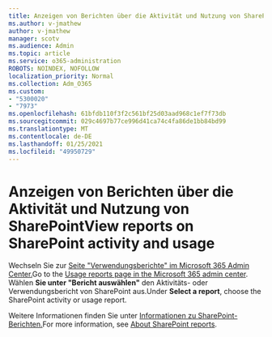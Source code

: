 ```yaml
---
title: Anzeigen von Berichten über die Aktivität und Nutzung von SharePoint
ms.author: v-jmathew
author: v-jmathew
manager: scotv
ms.audience: Admin
ms.topic: article
ms.service: o365-administration
ROBOTS: NOINDEX, NOFOLLOW
localization_priority: Normal
ms.collection: Adm_O365
ms.custom:
- "5300020"
- "7973"
ms.openlocfilehash: 61bfdb110f3f2c561bf25d03aad968c1ef7f73db
ms.sourcegitcommit: 029c4697b77ce996d41ca74c4fa86de1bb84bd99
ms.translationtype: MT
ms.contentlocale: de-DE
ms.lasthandoff: 01/25/2021
ms.locfileid: "49950729"
---
```

# <a name="view-reports-on-sharepoint-activity-and-usage"></a><span data-ttu-id="be038-102">Anzeigen von Berichten über die Aktivität und Nutzung von SharePoint</span><span class="sxs-lookup"><span data-stu-id="be038-102">View reports on SharePoint activity and usage</span></span>

<span data-ttu-id="be038-103">Wechseln Sie zur [Seite "Verwendungsberichte" im Microsoft 365 Admin Center.](https://admin.microsoft.com/AdminPortal/Home)</span><span class="sxs-lookup"><span data-stu-id="be038-103">Go to the [Usage reports page in the Microsoft 365 admin center](https://admin.microsoft.com/AdminPortal/Home).</span></span> <span data-ttu-id="be038-104">Wählen **Sie unter "Bericht auswählen"** den Aktivitäts- oder Verwendungsbericht von SharePoint aus.</span><span class="sxs-lookup"><span data-stu-id="be038-104">Under **Select a report**, choose the SharePoint activity or usage report.</span></span>

<span data-ttu-id="be038-105">Weitere Informationen finden Sie unter [Informationen zu SharePoint-Berichten.](https://go.microsoft.com/fwlink/?linkid=875240)</span><span class="sxs-lookup"><span data-stu-id="be038-105">For more information, see [About SharePoint reports](https://go.microsoft.com/fwlink/?linkid=875240).</span></span>

